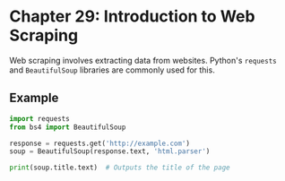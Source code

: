 # Chapter 29: Introduction to Web Scraping

Web scraping involves extracting data from websites. Python's `requests` and `BeautifulSoup` libraries are commonly used for this.

## Example

```python
import requests
from bs4 import BeautifulSoup

response = requests.get('http://example.com')
soup = BeautifulSoup(response.text, 'html.parser')

print(soup.title.text)  # Outputs the title of the page
```